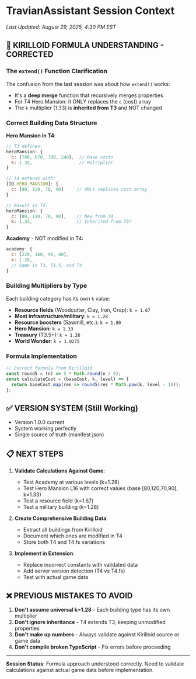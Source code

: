 # TravianAssistant Session Context
*Last Updated: August 29, 2025, 4:30 PM EST*

## 🔬 KIRILLOID FORMULA UNDERSTANDING - CORRECTED

### The `extend()` Function Clarification

The confusion from the last session was about how `extend()` works:
- It's a **deep merge** function that recursively merges properties
- For T4 Hero Mansion: it ONLY replaces the `c` (cost) array
- The `k` multiplier (1.33) is **inherited from T3** and NOT changed

### Correct Building Data Structure

**Hero Mansion in T4**:
```javascript
// T3 defines:
heroMansion: {
  c: [700, 670, 700, 240],  // Base costs
  k: 1.33,                  // Multiplier
}

// T4 extends with:
[ID.HERO_MANSION]: {
  c: [80, 120, 70, 90]     // ONLY replaces cost array
}

// Result in T4:
heroMansion: {
  c: [80, 120, 70, 90],    // New from T4
  k: 1.33,                 // Inherited from T3!
}
```

**Academy** - NOT modified in T4:
```javascript
academy: {
  c: [220, 160, 90, 40],
  k: 1.28,
  // Same in T3, T3.5, and T4
}
```

### Building Multipliers by Type

Each building category has its own `k` value:
- **Resource fields** (Woodcutter, Clay, Iron, Crop): `k = 1.67`
- **Most infrastructure/military**: `k = 1.28`
- **Resource boosters** (Sawmill, etc.): `k = 1.80`
- **Hero Mansion**: `k = 1.33`
- **Treasury** (T3.5+): `k = 1.26`
- **World Wonder**: `k = 1.0275`

### Formula Implementation

```javascript
// Correct formula from Kirilloid
const round5 = (n) => 5 * Math.round(n / 5);
const calculateCost = (baseCost, k, level) => {
  return baseCost.map(res => round5(res * Math.pow(k, level - 1)));
};
```

## ✅ VERSION SYSTEM (Still Working)
- Version 1.0.0 current
- System working perfectly
- Single source of truth (manifest.json)

## 📋 NEXT STEPS

1. **Validate Calculations Against Game**:
   - Test Academy at various levels (k=1.28)
   - Test Hero Mansion L16 with correct values (base [80,120,70,90], k=1.33)
   - Test a resource field (k=1.67)
   - Test a military building (k=1.28)

2. **Create Comprehensive Building Data**:
   - Extract all buildings from Kirilloid
   - Document which ones are modified in T4
   - Store both T4 and T4.fs variations

3. **Implement in Extension**:
   - Replace incorrect constants with validated data
   - Add server version detection (T4 vs T4.fs)
   - Test with actual game data

## ❌ PREVIOUS MISTAKES TO AVOID

1. **Don't assume universal k=1.28** - Each building type has its own multiplier
2. **Don't ignore inheritance** - T4 extends T3, keeping unmodified properties
3. **Don't make up numbers** - Always validate against Kirilloid source or game data
4. **Don't compile broken TypeScript** - Fix errors before proceeding

---

**Session Status**: Formula approach understood correctly. Need to validate calculations against actual game data before implementation.